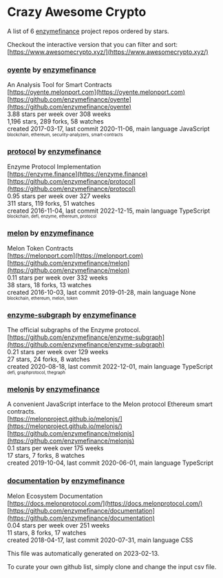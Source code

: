 # Crazy Awesome Crypto
A list of 6 [enzymefinance](https://github.com/enzymefinance) project repos ordered by stars.  

Checkout the interactive version that you can filter and sort: 
[https://www.awesomecrypto.xyz/](https://www.awesomecrypto.xyz/)  


### [oyente](https://github.com/enzymefinance/oyente) by [enzymefinance](https://github.com/enzymefinance)  
 An Analysis Tool for Smart Contracts   
[https://oyente.melonport.com](https://oyente.melonport.com)  
[https://github.com/enzymefinance/oyente](https://github.com/enzymefinance/oyente)  
3.88 stars per week over 308 weeks  
1,196 stars, 289 forks, 58 watches  
created 2017-03-17, last commit 2020-11-06, main language JavaScript  
<sub><sup>blockchain, ethereum, security-analyzers, smart-contracts</sup></sub>


### [protocol](https://github.com/enzymefinance/protocol) by [enzymefinance](https://github.com/enzymefinance)  
Enzyme Protocol Implementation  
[https://enzyme.finance](https://enzyme.finance)  
[https://github.com/enzymefinance/protocol](https://github.com/enzymefinance/protocol)  
0.95 stars per week over 327 weeks  
311 stars, 119 forks, 51 watches  
created 2016-11-04, last commit 2022-12-15, main language TypeScript  
<sub><sup>blockchain, defi, enzyme, ethereum, protocol</sup></sub>


### [melon](https://github.com/enzymefinance/melon) by [enzymefinance](https://github.com/enzymefinance)  
 Melon Token Contracts   
[https://melonport.com](https://melonport.com)  
[https://github.com/enzymefinance/melon](https://github.com/enzymefinance/melon)  
0.11 stars per week over 332 weeks  
38 stars, 18 forks, 13 watches  
created 2016-10-03, last commit 2019-01-28, main language None  
<sub><sup>blockchain, ethereum, melon, token</sup></sub>


### [enzyme-subgraph](https://github.com/enzymefinance/enzyme-subgraph) by [enzymefinance](https://github.com/enzymefinance)  
The official subgraphs of the Enzyme protocol.  
[https://github.com/enzymefinance/enzyme-subgraph](https://github.com/enzymefinance/enzyme-subgraph)  
0.21 stars per week over 129 weeks  
27 stars, 24 forks, 8 watches  
created 2020-08-18, last commit 2022-12-01, main language TypeScript  
<sub><sup>defi, graphprotocol, thegraph</sup></sub>


### [melonjs](https://github.com/enzymefinance/melonjs) by [enzymefinance](https://github.com/enzymefinance)  
A convenient JavaScript interface to the Melon protocol Ethereum smart contracts.  
[https://melonproject.github.io/melonjs/](https://melonproject.github.io/melonjs/)  
[https://github.com/enzymefinance/melonjs](https://github.com/enzymefinance/melonjs)  
0.1 stars per week over 175 weeks  
17 stars, 7 forks, 8 watches  
created 2019-10-04, last commit 2020-06-01, main language TypeScript  


### [documentation](https://github.com/enzymefinance/documentation) by [enzymefinance](https://github.com/enzymefinance)  
Melon Ecosystem Documentation  
[https://docs.melonprotocol.com/](https://docs.melonprotocol.com/)  
[https://github.com/enzymefinance/documentation](https://github.com/enzymefinance/documentation)  
0.04 stars per week over 251 weeks  
11 stars, 8 forks, 17 watches  
created 2018-04-17, last commit 2020-07-31, main language CSS  


This file was automatically generated on 2023-02-13.  

To curate your own github list, simply clone and change the input csv file.  